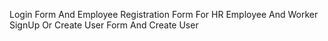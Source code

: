 Login Form And Employee Registration Form For HR Employee And Worker 
SignUp Or Create User Form And Create User 
